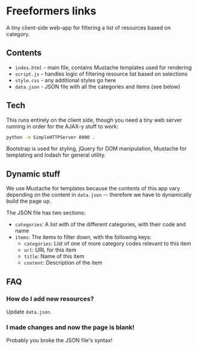 # Freeformers links

A tiny client-side web-app for filtering a list of resources based on category.

## Contents

* `index.html` - main file, contains Mustache templates used for rendering
* `script.js` - handles logic of filtering resource list based on selections
* `style.css` - any additional styles go here
* `data.json` - JSON file with all the categories and items (see below)

## Tech

This runs entirely on the client side, though you need a tiny web server running
in order for the AJAX-y stuff to work:

```bash
python -m SimpleHTTPServer 8000 .
```

Bootstrap is used for styling, jQuery for DOM manipulation, Mustache for
templating and lodash for general utility.

## Dynamic stuff

We use Mustache for templates because the contents of this app vary depending on
the content in `data.json` -- therefore we have to dynamically build the page up.

The JSON file has two sections:

* `categories`: A list with of the different categories, with their code and name
* `items`: The items to filter down, with the following keys:
    * `categories`: List of one of more category codes relevant to this item
    * `url`: URL for this item
    * `title`: Name of this item
    * `content`: Description of the item

## FAQ

### How do I add new resources?

Update `data.json`.

### I made changes and now the page is blank!

Probably you broke the JSON file's syntax!
